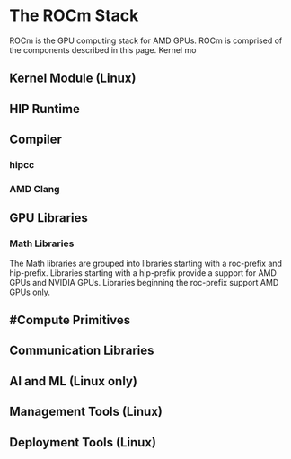 # The ROCm Stack

ROCm is the GPU computing stack for AMD GPUs. ROCm is comprised of the
components described in this page. Kernel mo

## Kernel Module (Linux)

## HIP Runtime

## Compiler

### hipcc

### AMD Clang

## GPU Libraries

### Math Libraries

The Math libraries are grouped into libraries starting with a roc-prefix and
hip-prefix. Libraries starting with a hip-prefix provide a support for AMD GPUs
and NVIDIA GPUs. Libraries beginning the roc-prefix support AMD GPUs only.

## #Compute Primitives

## Communication Libraries

## AI and ML (Linux only)

## Management Tools (Linux)

## Deployment Tools (Linux)
